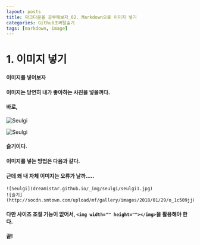 ```yaml
---
layout: posts
title: 마크다운을 공부해보자_02. Markdown으로 이미지 넣기 
categories: Github초짜탈출기
tags: [markdown, image]
---
```


# 1. 이미지 넣기 
#### 이미지를 넣어보자
#### 이미지는 당연히 내가 좋아하는 사진을 넣을꺼다. 
#### 바로, 
![Seulgi](dreamistar.github.io/_img/seulgi/seulgi1.jpg)  


![Seulgi](http://socdn.smtown.com/upload/mf/gallery/images/2018/01/29/o_1c509jj82opd1qg31bla1fr1jjl1v.jpg)
#### 슬기이다. 
#### 이미지를 넣는 방법은 다음과 같다. 
#### 근데 왜 내 자체 이미지는 오류가 날까.....
```
![Seulgi](dreamistar.github.io/_img/seulgi/seulgi1.jpg)
![슬기](http://socdn.smtown.com/upload/mf/gallery/images/2018/01/29/o_1c509jj82opd1qg31bla1fr1jjl1v.jpg)
```

#### 다만 사이즈 조절 기능이 없어서, `<img width="" height=""></img>`을 활용해야 한다. 

#### 끝!



